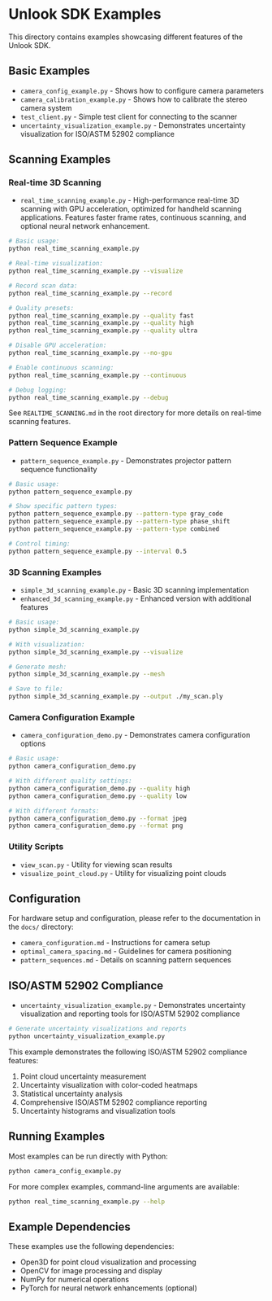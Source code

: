 # Unlook SDK Examples

This directory contains examples showcasing different features of the Unlook SDK.

## Basic Examples

- `camera_config_example.py` - Shows how to configure camera parameters
- `camera_calibration_example.py` - Shows how to calibrate the stereo camera system
- `test_client.py` - Simple test client for connecting to the scanner
- `uncertainty_visualization_example.py` - Demonstrates uncertainty visualization for ISO/ASTM 52902 compliance

## Scanning Examples

### Real-time 3D Scanning

- `real_time_scanning_example.py` - High-performance real-time 3D scanning with GPU acceleration, optimized for handheld scanning applications. Features faster frame rates, continuous scanning, and optional neural network enhancement.

```bash
# Basic usage:
python real_time_scanning_example.py

# Real-time visualization:
python real_time_scanning_example.py --visualize

# Record scan data:
python real_time_scanning_example.py --record

# Quality presets:
python real_time_scanning_example.py --quality fast
python real_time_scanning_example.py --quality high
python real_time_scanning_example.py --quality ultra

# Disable GPU acceleration:
python real_time_scanning_example.py --no-gpu

# Enable continuous scanning:
python real_time_scanning_example.py --continuous

# Debug logging:
python real_time_scanning_example.py --debug
```

See `REALTIME_SCANNING.md` in the root directory for more details on real-time scanning features.

### Pattern Sequence Example

- `pattern_sequence_example.py` - Demonstrates projector pattern sequence functionality

```bash
# Basic usage:
python pattern_sequence_example.py

# Show specific pattern types:
python pattern_sequence_example.py --pattern-type gray_code
python pattern_sequence_example.py --pattern-type phase_shift
python pattern_sequence_example.py --pattern-type combined

# Control timing:
python pattern_sequence_example.py --interval 0.5
```

### 3D Scanning Examples

- `simple_3d_scanning_example.py` - Basic 3D scanning implementation
- `enhanced_3d_scanning_example.py` - Enhanced version with additional features

```bash
# Basic usage:
python simple_3d_scanning_example.py

# With visualization:
python simple_3d_scanning_example.py --visualize

# Generate mesh:
python simple_3d_scanning_example.py --mesh

# Save to file:
python simple_3d_scanning_example.py --output ./my_scan.ply
```

### Camera Configuration Example

- `camera_configuration_demo.py` - Demonstrates camera configuration options

```bash
# Basic usage:
python camera_configuration_demo.py

# With different quality settings:
python camera_configuration_demo.py --quality high
python camera_configuration_demo.py --quality low

# With different formats:
python camera_configuration_demo.py --format jpeg
python camera_configuration_demo.py --format png
```

### Utility Scripts

- `view_scan.py` - Utility for viewing scan results
- `visualize_point_cloud.py` - Utility for visualizing point clouds

## Configuration

For hardware setup and configuration, please refer to the documentation in the `docs/` directory:

- `camera_configuration.md` - Instructions for camera setup
- `optimal_camera_spacing.md` - Guidelines for camera positioning
- `pattern_sequences.md` - Details on scanning pattern sequences

## ISO/ASTM 52902 Compliance

- `uncertainty_visualization_example.py` - Demonstrates uncertainty visualization and reporting tools for ISO/ASTM 52902 compliance

```bash
# Generate uncertainty visualizations and reports
python uncertainty_visualization_example.py
```

This example demonstrates the following ISO/ASTM 52902 compliance features:

1. Point cloud uncertainty measurement
2. Uncertainty visualization with color-coded heatmaps
3. Statistical uncertainty analysis
4. Comprehensive ISO/ASTM 52902 compliance reporting
5. Uncertainty histograms and visualization tools

## Running Examples

Most examples can be run directly with Python:

```bash
python camera_config_example.py
```

For more complex examples, command-line arguments are available:

```bash
python real_time_scanning_example.py --help
```

## Example Dependencies

These examples use the following dependencies:

- Open3D for point cloud visualization and processing
- OpenCV for image processing and display
- NumPy for numerical operations
- PyTorch for neural network enhancements (optional)